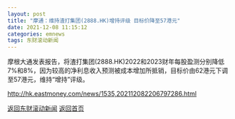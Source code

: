 ```yaml
---
layout: post
title: "摩通：维持渣打集团(2888.HK)增持评级 目标价降至57港元"
date: 2021-12-08 11:15:12
categories: emnews
tags: 东财滚动新闻
---
```


摩根大通发表报告，将渣打集团(2888.HK)2022和2023财年每股盈测分别降低7%和8%，因为较高的净利息收入预测被成本增加所抵销，目标价由62港元下调至57港元，维持“增持”评级。

<http://hk.eastmoney.com/news/1535,202112082206797286.html>

[返回东财滚动新闻](//finews.zning.me/emnews/)
[返回首页](//finews.zning.me/)
